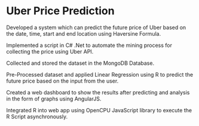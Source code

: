 # Uber Price Prediction

Developed a system which can predict the future price of Uber based on the date, time, start and end location using Haversine Formula.

Implemented a script in C# .Net to automate the mining process for collecting the price using Uber API.

Collected and stored the dataset in the MongoDB Database.

Pre-Processed dataset and applied Linear Regression using R to predict the future price based on the input from the user.

Created a web dashboard to show the results after predicting and analysis in the form of graphs using AngularJS.

Integrated R into web app using OpenCPU JavaScript library to execute the R Script asynchronously. 
